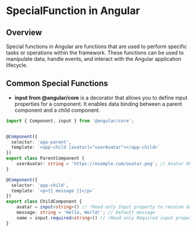 # SpecialFunction in Angular

## Overview

Special functions in Angular are functions that are used to perform specific tasks or operations within the framework. These functions can be used to manipulate data, handle events, and interact with the Angular application lifecycle.

## Common Special Functions

- **input from @angular/core** is a decorator that allows you to define input properties for a component. It enables data binding between a parent component and a child component.

```typescript
import { Component, input } from '@angular/core';


@Component({
  selector: 'app-parent',
  template: `<app-child [avatar]="userAvatar"></app-child>`
})
export class ParentComponent {
    userAvatar: string = 'https://example.com/avatar.png'; // Avatar URL to be passed to the child component
}

@Component({
  selector: 'app-child',
  template: `<p>{{ message }}</p>`
})
export class ChildComponent {
    avatar = input<string>() // !Read only Input property to receive data from the parent component
    message: string = 'Hello, World!'; // Default message
    name = input.required<string>() // !Read only Required input property
}
```
